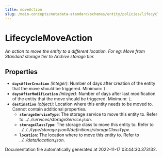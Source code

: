 ```yaml
---
title: moveAction
slug: /main-concepts/metadata-standard/schemas/entity/policies/lifecycle/moveaction
---
```


# LifecycleMoveAction

*An action to move the entity to a different location. For eg: Move from Standard storage tier to Archive storage tier.*

## Properties

- **`daysAfterCreation`** *(integer)*: Number of days after creation of the entity that the move should be triggered. Minimum: `1`.
- **`daysAfterModification`** *(integer)*: Number of days after last modification of the entity that the move should be triggered. Minimum: `1`.
- **`destination`** *(object)*: Location where this entity needs to be moved to. Cannot contain additional properties.
  - **`storageServiceType`**: The storage service to move this entity to. Refer to *../../services/storageService.json*.
  - **`storageClassType`**: The storage class to move this entity to. Refer to *../../../type/storage.json#/definitions/storageClassType*.
  - **`location`**: The location where to move this entity to. Refer to *../../data/location.json*.


Documentation file automatically generated at 2022-11-17 03:44:30.373132.
